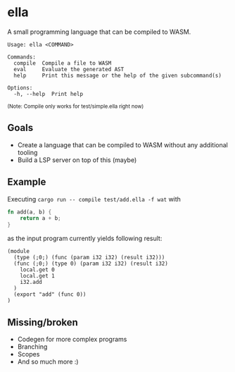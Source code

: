 # ella

A small programming language that can be compiled to WASM.

```
Usage: ella <COMMAND>

Commands:
  compile  Compile a file to WASM
  eval     Evaluate the generated AST
  help     Print this message or the help of the given subcommand(s)

Options:
  -h, --help  Print help
```
<sub>(Note: Compile only works for test/simple.ella right now)</sub>

## Goals

* Create a language that can be compiled to WASM without any additional tooling
* Build a LSP server on top of this (maybe)

## Example

Executing `cargo run -- compile test/add.ella -f wat` with

```rust
fn add(a, b) {
    return a + b;
}
```

as the input program currently yields following result:

```wasm
(module
  (type (;0;) (func (param i32 i32) (result i32)))
  (func (;0;) (type 0) (param i32 i32) (result i32)
    local.get 0
    local.get 1
    i32.add
  )
  (export "add" (func 0))
)
```

## Missing/broken

* Codegen for more complex programs
* Branching
* Scopes
* And so much more :)
